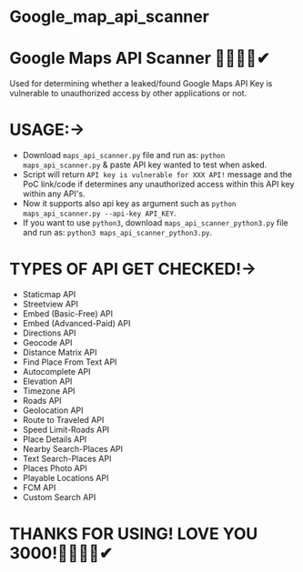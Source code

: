 # Google_map_api_scanner
# Google Maps API Scanner 🔴🔴🔴🔴✔
Used for determining whether a leaked/found Google Maps API Key is vulnerable to unauthorized access by other applications or not.  

# USAGE:->
- Download `maps_api_scanner.py` file and run as: `python maps_api_scanner.py` & paste API key wanted to test when asked. 
- Script will return `API key is vulnerable for XXX API!` message and the PoC link/code if determines any unauthorized access within this API key within any API's.
- Now it supports also api key as argument such as `python maps_api_scanner.py --api-key API_KEY`. 
- If you want to use `python3`, download `maps_api_scanner_python3.py` file and run as: `python3 maps_api_scanner_python3.py`.

# TYPES OF API GET CHECKED!->
- Staticmap API
- Streetview API
- Embed (Basic-Free) API
- Embed (Advanced-Paid) API
- Directions API
- Geocode API
- Distance Matrix API
- Find Place From Text API
- Autocomplete API
- Elevation API
- Timezone API
- Roads API
- Geolocation API
- Route to Traveled API
- Speed Limit-Roads API
- Place Details API
- Nearby Search-Places API
- Text Search-Places API
- Places Photo API
- Playable Locations API
- FCM API
- Custom Search API


# THANKS FOR USING! LOVE YOU 3000!🔴🔴🔴🔴✔

